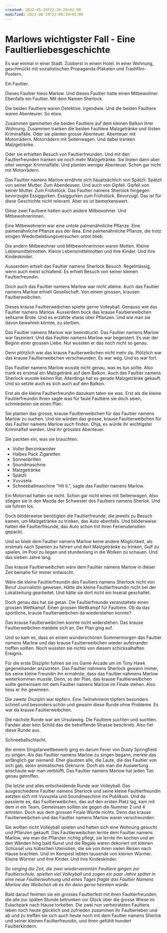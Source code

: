 ```yaml
---
created: 2022-05-25T22:26:29+02:00
modified: 2022-06-19T22:08:39+02:00
---
```


# Marlows wichtigster Fall - Eine Faultierliebesgeschichte

Es war einmal in einer Stadt.
Zuoberst in einem Hotel.
In einer Wohnung, geschmückt mit sozialistischen Propaganda-Plakaten und Trashfilm-Postern.

Ein Faultier. 

Dieses Faultier hiess Marlow.
Und dieses Faultier hatte einen Mitbewohner. Ebenfalls ein Faultier. 
Mit dem Namen Sherlock.

Die beiden Faultiere waren Detektive. Irgendwie. Und die beiden Faultiere waren Abenteurer. So etwa. 

Zusammen gammelten die beiden Faultiere auf dem kleinen Balkon ihrer Wohnung.
Zusammen tranken die beiden Faultiere  Malzgetränke und lösten Kriminalfälle. 
Oder sie planten grosse Abenteuer. 
Abenteuer mit Motorrädern. Motorrädern mit Seitenwagen. Und dabei tranken Malzgetränke. 

Oder sie erhielten Besuch von Faultierfreunden. 
Und mit den Faultierfreunden tranken sie noch mehr Malzgetränke. 
Sie lösten dann aber eher weniger Kriminalfälle. Und planten weniger Abenteuer. Schon gar nicht mit Motorrädern.

Das Faultier namens Marlow ernährte sich hauptsächlich von Spätzli. Spätzli von seiner Mutter. Zum Abendessen.
Und auch von Gipfeli. Gipfeli von seiner Mutter. Zum Frühstück. 
Das Faultier namens Sherlock hingegen bevorzugte Essiggurken. Essiggurken zum Frühstück. Bevorzugt.
Das ist für diese Geschichte nicht relevant.
Aber es ist bemerkenswert.

Diese zwei Faultiere hatten auch andere Mitbewohner. Und Mitbewohnerinnen.

Eine Mitbewohnerin war eine untote palmenähnliche Pflanze. Eine palmenähnliche Pflanze aus der Ikea. Eine palmenähnliche Pflanze, die trotz einigen Wiederbelebungsversuchen untot blieb.

Die andern Mitbewohner und Mitbewohnerinnen waren Motten. 
Kleine Lebensmittelmotten. 
Kleine Lebensmittelmotten und ihre Kinder. Und ihre Kindeskinder.

Ausserdem erhielt das Faultier namens Sherlock Besuch. Regelmässig, wenn auch meist schlafend.
Es erhielt Besuch von seiner kleinen Faultierfreundin. 

Doch auch das Faultier namens Marlow war nicht alleine. Auch das Faultier namens Marlow erhielt Gesellschaft. 
Von einem grossen, krausen Faultierweibchen.

Dieses krause Faultierweibchen spielte gerne Volleyball. Genauso wie das Faultier namens Marlow. 
Ausserdem buck das krause Faultierweibchen seltsame Brote. 
Und es erzählte etwas über Pflanzen. Und wie man sie davon bewahren könnte, zu sterben.

Das Faultier namens Marlow war beeindruckt. 
Das Faultier namens Marlow war fasziniert. 
Und das Faultier namens Marlow war begeistert.
Es war der Beginn einer grossen Liebe. Nur wussten er das noch nicht so genau.

Denn plötzlich war das krause Faultierweibchen nicht mehr da.
Plötzlich war das krause Faultierweibchen verschwunden. 
Es war weg. Und es war fort.

Das Faultier namens Marlow wusste nicht genau, was es tun sollte. Also trank es erstmal ein Malzgetränk auf dem Balkon. Auch das Faultier namens Sherlock wusste keinen Rat. Allerdings hat es gerade Malzgetränke gekauft. Und so setzte auch es sich auch auf den Balkon. 

Erst als die kleine Faultierfreundin dazukam taten sie was.
Erst als die kleine Faultierfreundin ihnen sagte was für faule Faultiere sie doch seien,  schmiedeten sie einen Plan.

Sie planten das grosse, krause Faultierweibchen für das Faultier namens Marlow zu suchen. Und sie würden das grosse, krause Faultierweibchen für das Faultier namens Marlow auch finden. 
Ohja, es würde ihr wichtigster Kriminalfall werden. Und ihr grösstes Abenteuer. 

Sie packten ein, was sie brauchten:
- Voller Benzinkanister
- Halbes Pack Zigaretten 
- Sonnenbrillen
- Soundmaschine
- Malzgetränke
- Spätzli
- Vuvusela
- Schneeballmaschine
"Hit it.", sagte das Faultier namens Marlow.

Ein Motorrad hatten sie nicht. Schon gar nicht eines mit Seitenwagen. Also stiegen sie in den Mazda der Schwester des Faultiers namens Sherlok. Und sie fuhren los.

Doch blöderweise benötigten die Faultierfreunde, die jeweils zu Besuch kamen, um Malzgetränke zu trinken, das Auto ebenfalls.
Und blöderweise hatten die Faultierfreunde, das Auto schon mit ihren Ferienutensilien gepackt. 

Und so blieb dem Faultier namens Marlow keine andere Möglichkeit, als erstmals nach Spanien zu fahren und dort Malzgetränke zu trinken, Golf zu spielen, im Pool zu liegen und stundenlang in die Wolken zu schauen. Und das sieben Jahre lang.

Das krause Faultierweibchen wäre dem Faultier namens Marlow in dieser Zeit beinahe für immer entwischt.

Wäre die kleine Faultierfreundin des Faultiers namens Sherlock nicht von Beruf Journalistin gewesen.
Hätte die kleine Faultierfreundin nicht bei der Lokalzeitung gearbeitet.
Und hätte sie dort nicht ein Inserat geschaltet. 

Doch genau das hat sie getan. Die Faultierfreunde veranstaltete einen grossen Wettkampf. Einen grossen Wettkampf für Faultiere.
Ob da das sportliche, krause Faultierweibchen da wiederstehen konnte?

Das krause Faultierweibchen konnte nicht widerstehen.
Das krause Faultierweibchen meldete sich an.
Der Plan ging auf.

Und so kam es, dass an einem wunderschönen Sommermorgen das Faultier namens Marlow und das krause Faultierweibchen wieder aufeinander treffen sollten. Noch wussten sie nichts von diesem schicksalhaften Ereignis.

Für die erste Disziplin fuhren sie ins Game Arcade um im Tony Hawk gegeneinander anzutreten. Das Faultier nahmens Sherlock gewann immer, bis seine kleine Freundin ihn ermahnte, dass das Faultier nahmens Marlow weiterkommen musste. Denn, so der Plan, das krause Faultierweibchen sollte gemeinsam mit dem Faultier namens Marlow im Finale stehen. Also liess er ihn gewinnen.

Die zweite Disziplin war töpfern.
Eine Teilnehmerin töpfern besonders schnell und besonders schön und gewann diese Runde ohne Probleme. Es war da krause Faultierweibchen. 

Die nächste Runde war am Ursulaweg. Die Faultiere suchten und suchten. Fanden aber kein Schild das die betreffende Strasse beschrieb. Also fiel diese Runde aus.

Schneeballschlacht.

Bei einem Singstarwettbewerb ging es darum Fever von Dusty Springfield zu singen. Als das Faultier namens Marlow zu singen begann, merkte das anfänglich gar niemand. Eher glaubten alle, die Laute, die das Faultier von sich gab, seien animalisches Geknurre. Doch als man die Auswertung anschaute war man verblüfft. Das Faultier namens Marlow hat jeden Ton genau getroffen.

Die letzte und alles entscheidende Runde war Volleyball. Das ausgeschiedene Faultier namens Sherlock und seine kleine Faultierfreundin setzten sich mit Vuvuzela und Soundmaschine ins Publikum. Und da passierte es, das Fsultierweibchen, das auf den ersten Platz lag, kam mit dem in ein Team, Gemeinsam sollten sie gegen die Nummer 2 und 4 antreten. Doch aus dem grossen Finale Würde nichts. Denn das krause Faultierweibchen und das Faultier namens Marlow waren verschwunden.

Sie wollten nicht Volleyball spielen und hatten sich eine Wohnung gesucht und Pflanzen gekauft. Das Faultierweibchen lernte dem Faultier namens Marlow, wie man die Pflanzen richtig pflegt, sie lernte ihn kochen und an den Wänden hing bald Kunst und die Regale waren dekoriert mit kleinen Schüssel uns hübschen Utensilien, die sie von ihren vielen Reisen nach Hause brachten. 
Und im Kompost lebten tausende von kleinen Würmer. Kleine Würmer und ihre Kinder. Und ihre Kindeskinder.

*So verging die Zeit, die zwei wiedervereinten Faultiere gingen zur Faultierschule, spielten viel Volleyball und zogen ein paar Jahre später in eine neue Faultierwohnung und eines Tages fragte das Faultier Namens Marlow das Weibchen ob es ihn denn gerne heiraten würde.*

Bald darauf feierten sie ein grosses Faultierfest mit ihren Faultierfreunden, die alle zur späten Stunde betrunken vor Glück über die grosse Wiese im Eulachpark nach Hause torkelten. Die zwei nun verheirateten Faultiere leben noch heute glücklich und zufrieden zusammen ihr Faultierleben und ab und zu treffen sie sich auch heute noch mit dem Faultier namens Sherlok und seiner kleinen Faultierfreundin, und ihren gefühlt hundert Faultierkindern.

